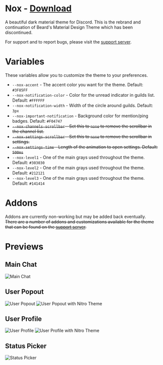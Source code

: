 # Nox - [Download](https://betterdiscord.app/Download?id=3)

A beautiful dark material theme for Discord. This is the rebrand and continuation of Beard's Material Design Theme which has been discontinued.

For support and to report bugs, please visit the [support server](https://bit.ly/NoxServer).

# Variables

These variables allow you to customize the theme to your preferences.

 - `--nox-accent` - The accent color you want for the theme. Default: `#3F85FF`
 - `--nox-notification-color` - Color for the unread indicator in guilds list. Default: `#FFFFFF`
 - `--nox-notification-width` - Width of the circle around guilds. Default: `3px`
 - `--nox-important-notification` - Background color for mention/ping badges. Default: `#F04747`
 - ~~`--nox-channels-scrollbar` - Set this to `none` to remove the scrollbar in the channel list.~~
 - ~~`--nox-settings-scrollbar` - Set this to `none` to remove the scrollbar in settings.~~
 - ~~`--nox-settings-time` - Length of the animation to open settings. Default: `500ms`~~
 - `--nox-level1` - One of the main grays used throughout the theme. Default: `#303030`
 - `--nox-level2` - One of the main grays used throughout the theme. Default: `#212121`
 - `--nox-level3` - One of the main grays used throughout the theme. Default: `#141414`

 # Addons

Addons are currently non-working but may be added back eventually.
~~There are a number of addons and customizations available for the theme that can be found on the [support server](http://bit.ly/BMTserver).~~

# Previews

## Main Chat
![Main Chat](./resources/images/main_chat.png)

## User Popout
![User Popout](./resources/images/user_popout.png) ![User Popout with Nitro Theme](./resources/images/user_popout2.png)

## User Profile
![User Profile](./resources/images/user_profile.png) ![User Profile with Nitro Theme](./resources/images/user_profile2.png)

## Status Picker
![Status Picker](./resources/images/status_picker.gif)
